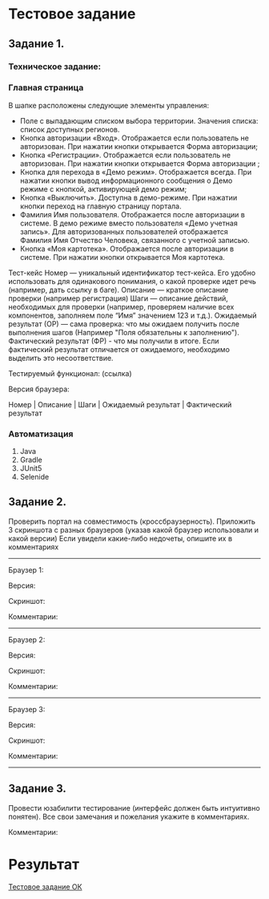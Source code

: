 # Тестовое задание

## Задание 1.

### Техническое задание:

### Главная страница
В шапке расположены следующие элементы управления:
- Поле с выпадающим списком выбора территории. Значения списка: список доступных регионов.
- Кнопка авторизации «Вход». Отображается если пользователь не авторизован. При нажатии кнопки открывается Форма авторизации;
- Кнопка «Регистрации». Отображается если пользователь не авторизован. При нажатии кнопки открывается Форма авторизации ;
- Кнопка для перехода в «Демо режим». Отображается всегда. При нажатии кнопки вывод информационного сообщения о Демо режиме с кнопкой, активирующей демо режим;
- Кнопка «Выключить». Доступна в демо-режиме. При нажатии кнопки переход на главную страницу портала.
- Фамилия Имя пользователя. Отображается после авторизации в системе. В демо режиме вместо пользователя «Демо учетная запись». Для авторизованных пользователей отображается Фамилия Имя Отчество Человека, связанного с учетной записью.
- Кнопка «Моя картотека». Отображается после авторизации в системе. При нажатии кнопки открывается Моя картотека.

Тест-кейс
Номер —  уникальный идентификатор тест-кейса. Его удобно использовать для одинакового понимания, о какой проверке идет речь (например, дать ссылку в баге).
Описание — краткое описание проверки (например регистрация)
Шаги — описание действий, необходимых для проверки (например, проверяем наличие всех компонентов, заполняем поле “Имя” значением 123 и т.д.).
Ожидаемый результат (ОР) — сама проверка: что мы ожидаем получить после выполнения шагов (Например "Поля обязательны к заполнению").
Фактический результат (ФР) - что мы получили в итоге. Если фактический результат отличается от ожидаемого, необходимо выделить это несоответствие. 

Тестируемый функционал: (ссылка)

Версия браузера: 

Номер  |  Описание  |  Шаги  |  Ожидаемый результат  |  Фактический результат

### Автоматизация

1.	Java
2.	Gradle
3.	JUnit5
4.	Selenide

## Задание 2.

Проверить портал на совместимость (кроссбраузерность). 
Приложить 3 скриншота с разных браузеров (указав какой браузер использовали и какой версии) 
Если увидели какие-либо недочеты, опишите их в комментариях
_______________________________________________________
Браузер 1:

Версия:

Скриншот:

Комментарии: 
_______________________________________________________

Браузер 2:

Версия:

Скриншот:

Комментарии: 
_______________________________________________________

Браузер 3:

Версия:

Скриншот:

Комментарии: 
_______________________________________________________


## Задание 3.

Провести юзабилити тестирование (интерфейс должен быть интуитивно понятен). Все свои замечания и пожелания укажите в комментариях.

Комментарии:

# Результат

[Тестовое задание ОК](https://github.com/pava-14/rtmis-test/blob/master/doc/%D0%A2%D0%B5%D1%81%D1%82%D0%BE%D0%B2%D0%BE%D0%B5%20%D0%B7%D0%B0%D0%B4%D0%B0%D0%BD%D0%B8%D0%B5%20%D0%9E%D0%9A%20(%D0%A0%D0%A2%20%D0%9C%D0%98%D0%A1).docx)
